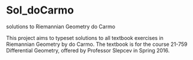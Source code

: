 # Sol_doCarmo
solutions to Riemannian Geometry do Carmo

This project aims to typeset solutions to all textbook exercises in Riemannian Geometry by do Carmo. The textbook is for the course 21-759 Differential Geometry, offered by Professor Slepcev in Spring 2016.
